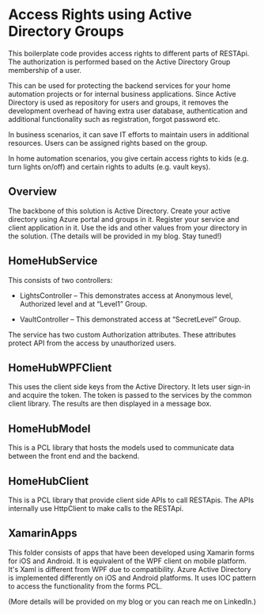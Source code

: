 # Access Rights using Active Directory GroupsThis boilerplate code provides access rights to different parts of RESTApi. The authorization is performed based on the Active Directory Group membership of a user. This can be used for protecting the backend services for your home automation projects or for internal business applications. Since Active Directory is used as repository for users and groups, it removes the development overhead of having extra user database, authentication and additional functionality such as registration, forgot password etc.In business scenarios, it can save IT efforts to maintain users in additional resources. Users can be assigned rights based on the group.In home automation scenarios, you give certain access rights to kids (e.g. turn lights on/off) and certain rights to adults (e.g. vault keys).## OverviewThe backbone of this solution is Active Directory. Create your active directory using Azure portal and groups in it. Register your service and client application in it. Use the ids and other values from your directory in the solution. (The details will be provided in my blog. Stay tuned!)## HomeHubServiceThis consists of two controllers:* LightsController – This demonstrates access at Anonymous level, Authorized level and at “Level1” Group.* VaultController – This demonstrated access at “SecretLevel” Group.The service has two custom Authorization attributes. These attributes protect API from the access by unauthorized users.## HomeHubWPFClientThis uses the client side keys from the Active Directory. It lets user sign-in and acquire the token. The token is passed to the services by the common client library.The results are then displayed in a message box.## HomeHubModelThis is a PCL library that hosts the models used to communicate data between the front end and the backend.## HomeHubClientThis is a PCL library that provide client side APIs to call RESTApis. The APIs internally use HttpClient to make calls to the RESTApi.## XamarinAppsThis folder consists of apps that have been developed using Xamarin forms for iOS and Android. It is equivalent of the WPF client on mobile platform. It's Xaml is different from WPF due to compatibility. Azure Active Directory is implemented differently on iOS and Android platforms. It uses IOC pattern to access the functionality from the forms PCL.(More details will be provided on my blog or you can reach me on LinkedIn.)